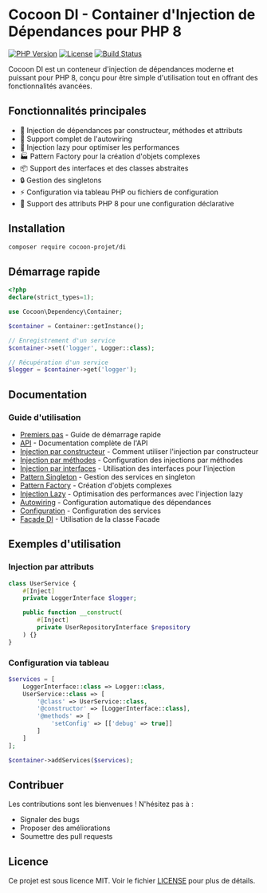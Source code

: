 # Cocoon DI - Container d'Injection de Dépendances pour PHP 8

[![PHP Version](https://img.shields.io/badge/php-%3E%3D8.0-blue.svg)](https://php.net/)
[![License](https://img.shields.io/badge/license-MIT-green.svg)](LICENSE)
[![Build Status](https://travis-ci.org/cocoon-projet/di.svg?branch=master)](https://travis-ci.org/cocoon-projet/di)

Cocoon DI est un conteneur d'injection de dépendances moderne et puissant pour PHP 8, conçu pour être simple d'utilisation tout en offrant des fonctionnalités avancées.

## Fonctionnalités principales

- 🚀 Injection de dépendances par constructeur, méthodes et attributs
- 🔄 Support complet de l'autowiring
- 💾 Injection lazy pour optimiser les performances
- 🏭 Pattern Factory pour la création d'objets complexes
- 📦 Support des interfaces et des classes abstraites
- 🔒 Gestion des singletons
- ⚡ Configuration via tableau PHP ou fichiers de configuration
- 🎯 Support des attributs PHP 8 pour une configuration déclarative

## Installation

```bash
composer require cocoon-projet/di
```

## Démarrage rapide

```php
<?php
declare(strict_types=1);

use Cocoon\Dependency\Container;

$container = Container::getInstance();

// Enregistrement d'un service
$container->set('logger', Logger::class);

// Récupération d'un service
$logger = $container->get('logger');
```

## Documentation

### Guide d'utilisation
- [Premiers pas](premier_pas.md) - Guide de démarrage rapide
- [API](api.md) - Documentation complète de l'API
- [Injection par constructeur](constructor_injection.md) - Comment utiliser l'injection par constructeur
- [Injection par méthodes](methodes_injection.md) - Configuration des injections par méthodes
- [Injection par interfaces](interface.md) - Utilisation des interfaces pour l'injection
- [Pattern Singleton](singleton.md) - Gestion des services en singleton
- [Pattern Factory](factory.md) - Création d'objets complexes
- [Injection Lazy](lazy.md) - Optimisation des performances avec l'injection lazy
- [Autowiring](autowiring.md) - Configuration automatique des dépendances
- [Configuration](array_ou_fichier_de_configuration.md) - Configuration des services
- [Facade DI](DI.md) - Utilisation de la classe Facade

## Exemples d'utilisation

### Injection par attributs
```php
class UserService {
    #[Inject]
    private LoggerInterface $logger;

    public function __construct(
        #[Inject]
        private UserRepositoryInterface $repository
    ) {}
}
```

### Configuration via tableau
```php
$services = [
    LoggerInterface::class => Logger::class,
    UserService::class => [
        '@class' => UserService::class,
        '@constructor' => [LoggerInterface::class],
        '@methods' => [
            'setConfig' => [['debug' => true]]
        ]
    ]
];

$container->addServices($services);
```

## Contribuer

Les contributions sont les bienvenues ! N'hésitez pas à :
- Signaler des bugs
- Proposer des améliorations
- Soumettre des pull requests

## Licence

Ce projet est sous licence MIT. Voir le fichier [LICENSE](LICENSE) pour plus de détails.

